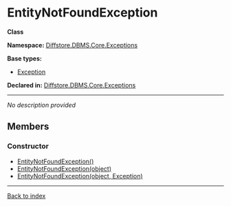 # EntityNotFoundException

**Class**

**Namespace:** [Diffstore.DBMS.Core.Exceptions](Diffstore.DBMS.Core.Exceptions.md)

**Base types:**

* [Exception](#.md)


**Declared in:** [Diffstore.DBMS.Core.Exceptions](Diffstore.DBMS.Core.Exceptions.md)

------


*No description provided*

## Members

### Constructor
* [EntityNotFoundException()](Diffstore.DBMS.Core.Exceptions.EntityNotFoundException.EntityNotFoundException().md)
* [EntityNotFoundException(object)](Diffstore.DBMS.Core.Exceptions.EntityNotFoundException.EntityNotFoundException(object).md)
* [EntityNotFoundException(object, Exception)](Diffstore.DBMS.Core.Exceptions.EntityNotFoundException.EntityNotFoundException(object,Exception).md)

------

[Back to index](index.md)